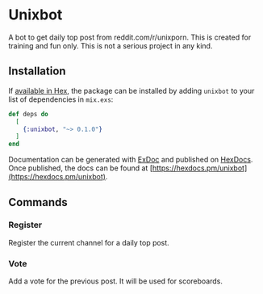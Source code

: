 # Unixbot

A bot to get daily top post from reddit.com/r/unixporn.
This is created for training and fun only. This is not a serious project in any kind.

## Installation

If [available in Hex](https://hex.pm/docs/publish), the package can be installed
by adding `unixbot` to your list of dependencies in `mix.exs`:

```elixir
def deps do
  [
    {:unixbot, "~> 0.1.0"}
  ]
end
```

Documentation can be generated with [ExDoc](https://github.com/elixir-lang/ex_doc)
and published on [HexDocs](https://hexdocs.pm). Once published, the docs can
be found at [https://hexdocs.pm/unixbot](https://hexdocs.pm/unixbot).

## Commands

### Register

Register the current channel for a daily top post.

### Vote

Add a vote for the previous post. It will be used for scoreboards.
